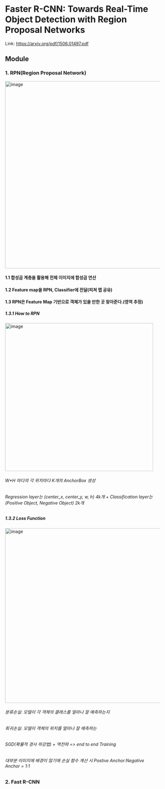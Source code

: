 # Faster R-CNN: Towards Real-Time Object Detection with Region Proposal Networks
Link: https://arxiv.org/pdf/1506.01497.pdf
## Module
### 1. RPN(Region Proposal Network)


<img width="610" alt="image" src="https://github.com/Developerinsight/Paper_review/assets/123748877/915b7223-2d53-41be-a9a9-0da0551c16f3">

#### 1.1 합성곱 계층을 활용해 전체 이미지에 합성곱 연산
#### 1.2 Feature map을 RPN, Classifier에 전달(피쳐 맵 공유)
#### 1.3 RPN은 Feature Map 기반으로 객체가 있을 만한 곳 찾아준다.(영역 추정)
##### 1.3.1 How to RPN
<img width="482" alt="image" src="https://github.com/Developerinsight/Paper_review/assets/123748877/21415373-4da0-42f2-b5e4-52ff6521aa84"> 

###### W*H 마다의 각 위치마다 K개의 AnchorBox 생성 
###### Regression layer는 (center_x, center_y, w, h) 4k개 + Classification layer는 (Positive Object, Negative Object) 2k개

##### 1.3.2 Loss Function
<img width="569" alt="image" src="https://github.com/Developerinsight/Paper_review/assets/123748877/31df0ae3-60f3-4ddc-81a7-563964d8dd60">

###### 분류손실: 모델이 각 객체의 클래스를 얼마나 잘 예측하는지
###### 회귀손실: 모델이 객체의 위치를 얼마나 잘 예측하는
###### SGD(확률적 경사 하강법) + 역전파 => end to end Training
###### 대부분 이미지에 배경이 많기에 손실 함수 계산 시 Postive Anchor:Negative Anchor = 1:1

### 2. Fast R-CNN
